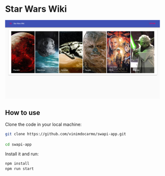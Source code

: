 # Star Wars Wiki

![screenshot](https://github.com/vinimdocarmo/swapi-app/blob/master/screenshot.png)

## How to use

Clone the code in your local machine:

```bash
git clone https://github.com/vinimdocarmo/swapi-app.git

cd swapi-app
```

Install it and run:

```bash
npm install
npm run start
```
